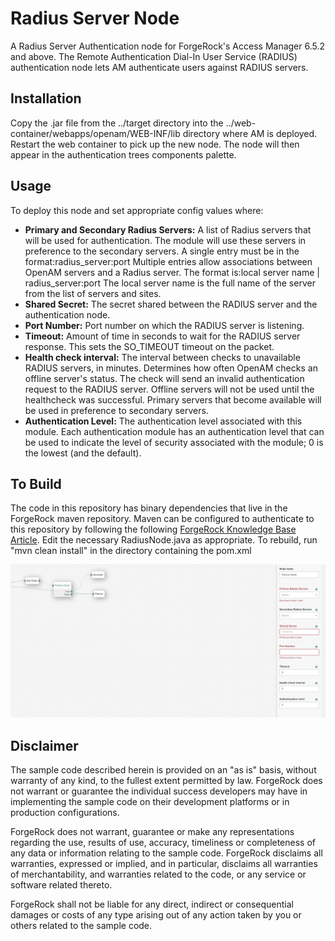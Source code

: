 # Radius Server Node

A Radius Server Authentication node for ForgeRock's Access Manager 6.5.2 and above.
The Remote Authentication Dial-In User Service (RADIUS) authentication node lets AM authenticate users against RADIUS servers.


## Installation
Copy the .jar file from the ../target directory into the ../web-container/webapps/openam/WEB-INF/lib directory where AM is deployed. Restart the web container to pick up the new node. The node will then appear in the authentication trees components palette.

## Usage
To deploy this node and set appropriate config values where:
- **Primary and Secondary Radius Servers:** A list of Radius servers that will be used for authentication.
The module will use these servers in preference to the secondary servers.
A single entry must be in the format:radius_server:port
Multiple entries allow associations between OpenAM servers and a Radius server.
The format is:local server name | radius_server:port
The local server name is the full name of the server from the list of servers and sites.
- **Shared Secret:** The secret shared between the RADIUS server and the authentication node.
- **Port Number:** Port number on which the RADIUS server is listening.
- **Timeout:** Amount of time in seconds to wait for the RADIUS server response.
This sets the SO_TIMEOUT timeout on the packet.
- **Health check interval:** The interval between checks to unavailable RADIUS servers, in minutes.
Determines how often OpenAM checks an offline server's status. The check will send an invalid authentication request to
the RADIUS server. Offline servers will not be used until the healthcheck was successful. Primary servers that become available will be
used in preference to secondary servers.
- **Authentication Level:** The authentication level associated with this module.
Each authentication module has an authentication level that can be used to indicate the level of security
associated with the module; 0 is the lowest (and the default).


## To Build
The code in this repository has binary dependencies that live in the ForgeRock maven repository.
Maven can be configured to authenticate to this repository by following the following [ForgeRock Knowledge Base Article](https://backstage.forgerock.com/knowledge/kb/article/a74096897).
Edit the necessary RadiusNode.java as appropriate. To rebuild, run "mvn clean install" in the directory containing the pom.xml

![ScreenShot](./Radius.png)

## Disclaimer
The sample code described herein is provided on an "as is" basis, without warranty of any kind, to the fullest extent permitted by law. 
ForgeRock does not warrant or guarantee the individual success developers may have in implementing the sample code on their development platforms or in production configurations.

ForgeRock does not warrant, guarantee or make any representations regarding the use, results of use, accuracy, timeliness or completeness of any data or information relating to the sample code. 
ForgeRock disclaims all warranties, expressed or implied, and in particular, disclaims all warranties of merchantability, and warranties related to the code, or any service or software related thereto.

ForgeRock shall not be liable for any direct, indirect or consequential damages or costs of any type arising out of any action taken by you or others related to the sample code.

